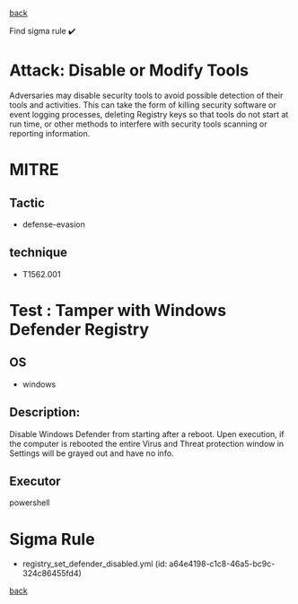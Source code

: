
[back](../index.md)

Find sigma rule :heavy_check_mark: 

# Attack: Disable or Modify Tools 

Adversaries may disable security tools to avoid possible detection of their tools and activities. This can take the form of killing security software or event logging processes, deleting Registry keys so that tools do not start at run time, or other methods to interfere with security tools scanning or reporting information.

# MITRE
## Tactic
  - defense-evasion


## technique
  - T1562.001


# Test : Tamper with Windows Defender Registry
## OS
  - windows


## Description:
Disable Windows Defender from starting after a reboot. Upen execution, if the computer is rebooted the entire Virus and Threat protection window in Settings will be
grayed out and have no info.


## Executor
powershell

# Sigma Rule
 - registry_set_defender_disabled.yml (id: a64e4198-c1c8-46a5-bc9c-324c86455fd4)



[back](../index.md)
